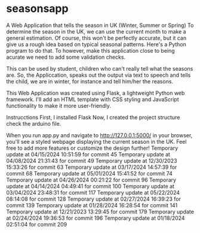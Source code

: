 # seasonsapp
A Web Application that tells the season in UK (Winter, Summer or Spring)
To determine the season in the UK, we can use the current month to make a general estimation. Of course, this won't be perfectly accurate, but it can give us a rough idea based on typical seasonal patterns. Here's a Python program to do that. To however, make this application close to being acurate we need to add some validation checks.

This can be used by student, children who can't really tell what the seasons are. So, the Appliccation, speaks out the output via text to speech and tells the child, we are in winter, for instance and tell him/her the reasons.

This Web Application was created using Flask, a lightweight Python web framework. I'll add an HTML template with CSS styling and JavaScript functionality to make it more user-friendly.

Instrucctions
First, I installed Flask 
Now, I created the project structure check the arduino file.

When you run app.py and navigate to http://127.0.0.1:5000/ in your browser, you'll see a styled webpage displaying the current season in the UK. Feel free to add more features or customize the design further!
Temporary update at 04/15/2024 10:51:59 for commit 45
Temporary update at 04/08/2024 21:31:43 for commit 49
Temporary update at 12/30/2023 15:33:26 for commit 63
Temporary update at 03/17/2024 14:57:39 for commit 68
Temporary update at 05/01/2024 15:41:52 for commit 74
Temporary update at 04/26/2024 00:21:22 for commit 96
Temporary update at 04/14/2024 04:49:41 for commit 100
Temporary update at 03/04/2024 23:48:31 for commit 117
Temporary update at 05/22/2024 08:14:08 for commit 128
Temporary update at 02/27/2024 16:39:23 for commit 139
Temporary update at 01/28/2024 16:28:54 for commit 141
Temporary update at 12/21/2023 13:29:45 for commit 179
Temporary update at 02/24/2024 19:36:53 for commit 196
Temporary update at 01/18/2024 02:51:04 for commit 209
